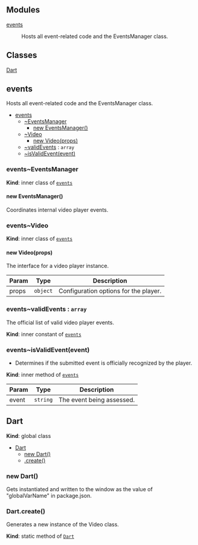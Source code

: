 ## Modules

<dl>
<dt><a href="#module_events">events</a></dt>
<dd><p>Hosts all event-related code and the EventsManager class.</p>
</dd>
</dl>

## Classes

<dl>
<dt><a href="#Dart">Dart</a></dt>
<dd></dd>
</dl>

<a name="module_events"></a>

## events
Hosts all event-related code and the EventsManager class.


* [events](#module_events)
    * [~EventsManager](#module_events..EventsManager)
        * [new EventsManager()](#new_module_events..EventsManager_new)
    * [~Video](#module_events..Video)
        * [new Video(props)](#new_module_events..Video_new)
    * [~validEvents](#module_events..validEvents) : <code>array</code>
    * [~isValidEvent(event)](#module_events..isValidEvent)

<a name="module_events..EventsManager"></a>

### events~EventsManager
**Kind**: inner class of <code>[events](#module_events)</code>  
<a name="new_module_events..EventsManager_new"></a>

#### new EventsManager()
Coordinates internal video player events.

<a name="module_events..Video"></a>

### events~Video
**Kind**: inner class of <code>[events](#module_events)</code>  
<a name="new_module_events..Video_new"></a>

#### new Video(props)
The interface for a video player instance.


| Param | Type | Description |
| --- | --- | --- |
| props | <code>object</code> | Configuration options for the player. |

<a name="module_events..validEvents"></a>

### events~validEvents : <code>array</code>
The official list of valid video player events.

**Kind**: inner constant of <code>[events](#module_events)</code>  
<a name="module_events..isValidEvent"></a>

### events~isValidEvent(event)
- Determines if the submitted event is officially
recognized by the player.

**Kind**: inner method of <code>[events](#module_events)</code>  

| Param | Type | Description |
| --- | --- | --- |
| event | <code>string</code> | The event being assessed. |

<a name="Dart"></a>

## Dart
**Kind**: global class  

* [Dart](#Dart)
    * [new Dart()](#new_Dart_new)
    * [.create()](#Dart.create)

<a name="new_Dart_new"></a>

### new Dart()
Gets instantiated and written to the window
as the value of "globalVarName" in package.json.

<a name="Dart.create"></a>

### Dart.create()
Generates a new instance of the Video class.

**Kind**: static method of <code>[Dart](#Dart)</code>  
